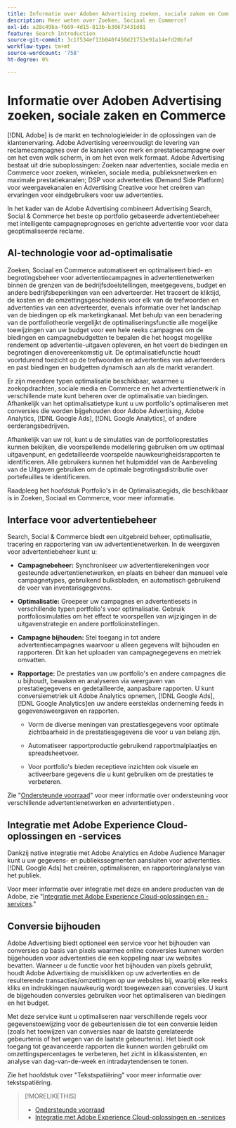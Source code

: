 ```yaml
---
title: Informatie over Adoben Advertising zoeken, sociale zaken en Commerce
description: Meer weten over Zoeken, Sociaal en Commerce?
exl-id: a28c49ba-f669-4d15-813b-b30673431d01
feature: Search Introduction
source-git-commit: 3c1f534ef13b040f450d21753e91a14efd20bfaf
workflow-type: tm+mt
source-wordcount: '758'
ht-degree: 0%

---
```


# Informatie over Adoben Advertising zoeken, sociale zaken en Commerce

[!DNL Adobe] is de markt en technologieleider in de oplossingen van de klantenervaring. Adobe Advertising vereenvoudigt de levering van reclamecampagnes over de kanalen voor merk en prestatiecampagne over om het even welk scherm, in om het even welk formaat. Adobe Advertising bestaat uit drie suboplossingen: Zoeken naar advertenties, sociale media en Commerce voor zoeken, winkelen, sociale media, publieksnetwerken en maximale prestatiekanalen; DSP voor advertenties (Demand Side Platform) voor weergavekanalen en Advertising Creative voor het creëren van ervaringen voor eindgebruikers voor uw advertenties.

In het kader van de Adobe Advertising combineert Advertising Search, Social &amp; Commerce het beste op portfolio gebaseerde advertentiebeheer met intelligente campagneprognoses en gerichte advertentie voor voor data geoptimaliseerde reclame.

## AI-technologie voor ad-optimalisatie

Zoeken, Sociaal en Commerce automatiseert en optimaliseert bied- en begrotingsbeheer voor advertentiecampagnes in advertentienetwerken binnen de grenzen van de bedrijfsdoelstellingen, meetgegevens, budget en andere bedrijfsbeperkingen van een adverteerder. Het traceert de kliktijd, de kosten en de omzettingsgeschiedenis voor elk van de trefwoorden en advertenties van een adverteerder, evenals informatie over het landschap van de biedingen op elk marketingkanaal. Met behulp van een benadering van de portfoliotheorie vergelijkt de optimaliseringsfunctie alle mogelijke toewijzingen van uw budget voor een hele reeks campagnes om de biedingen en campagnebudgetten te bepalen die het hoogst mogelijke rendement op advertentie-uitgaven opleveren, en het voert de biedingen en begrotingen dienovereenkomstig uit. De optimalisatiefunctie houdt voortdurend toezicht op de trefwoorden en advertenties van adverteerders en past biedingen en budgetten dynamisch aan als de markt verandert.

Er zijn meerdere typen optimalisatie beschikbaar, waarmee u zoekopdrachten, sociale media en Commerce en het advertentienetwerk in verschillende mate kunt beheren over de optimalisatie van biedingen. Afhankelijk van het optimalisatietype kunt u uw portfolio&#39;s optimaliseren met conversies die worden bijgehouden door Adobe Advertising, Adobe Analytics, [!DNL Google Ads], [!DNL Google Analytics], of andere eerderangsbedrijven.

Afhankelijk van uw rol, kunt u de simulaties van de portfolioprestaties kunnen bekijken, die voorspellende modellering gebruiken om uw optimaal uitgavenpunt, en gedetailleerde voorspelde nauwkeurigheidsrapporten te identificeren. Alle gebruikers kunnen het hulpmiddel van de Aanbeveling van de Uitgaven gebruiken om de optimale begrotingsdistributie over portefeuilles te identificeren.

Raadpleeg het hoofdstuk Portfolio&#39;s in de Optimalisatiegids, die beschikbaar is in Zoeken, Sociaal en Commerce, voor meer informatie.

## Interface voor advertentiebeheer

Search, Social &amp; Commerce biedt een uitgebreid beheer, optimalisatie, tracering en rapportering van uw advertentienetwerken. In de weergaven voor advertentiebeheer kunt u:

* **Campagnebeheer:**  Synchroniseer uw advertentierekeningen voor gesteunde advertentienetwerken, en plaats en beheer dan manueel vele campagnetypes, gebruikend bulksbladen, en automatisch gebruikend de voer van inventarisgegevens.

* **Optimalisatie:** Groepeer uw campagnes en advertentiesets in verschillende typen portfolio&#39;s voor optimalisatie. Gebruik portfoliosimulaties om het effect te voorspellen van wijzigingen in de uitgavenstrategie en andere portfolioinstellingen.

* **Campagne bijhouden:** Stel toegang in tot andere advertentiecampagnes waarvoor u alleen gegevens wilt bijhouden en rapporteren. Dit kan het uploaden van campagnegegevens en metriek omvatten.

* **Rapportage:** De prestaties van uw portfolio&#39;s en andere campagnes die u bijhoudt, bewaken en analyseren via weergaven van prestatiegegevens en gedetailleerde, aanpasbare rapporten. U kunt conversiemetriek uit Adobe Analytics opnemen, [!DNL Google Ads], [!DNL Google Analytics]en uw andere eersteklas onderneming feeds in gegevensweergaven en rapporten.

   * Vorm de diverse meningen van prestatiesgegevens voor optimale zichtbaarheid in de prestatiesgegevens die voor u van belang zijn.

   * Automatiseer rapportproductie gebruikend rapportmalplaatjes en spreadsheetvoer.

   * Voor portfolio&#39;s bieden receptieve inzichten ook visuele en activeerbare gegevens die u kunt gebruiken om de prestaties te verbeteren.

Zie &quot;[Ondersteunde voorraad](/help/search-social-commerce/introduction/supported-inventory.md)&quot; voor meer informatie over ondersteuning voor verschillende advertentienetwerken en advertentietypen .

## Integratie met Adobe Experience Cloud-oplossingen en -services

Dankzij native integratie met Adobe Analytics en Adobe Audience Manager kunt u uw gegevens- en publiekssegmenten aansluiten voor advertenties. [!DNL Google Ads] het creëren, optimaliseren, en rapportering/analyse van het publiek.

Voor meer informatie over integratie met deze en andere producten van de Adobe, zie &quot;[Integratie met Adobe Experience Cloud-oplossingen en -services](/help/search-social-commerce/introduction/integrations.md).&quot;

## Conversie bijhouden

Adobe Advertising biedt optioneel een service voor het bijhouden van conversies op basis van pixels waarmee online conversies kunnen worden bijgehouden voor advertenties die een koppeling naar uw websites bevatten. Wanneer u de functie voor het bijhouden van pixels gebruikt, houdt Adobe Advertising de muisklikken op uw advertenties en de resulterende transacties/omzettingen op uw websites bij, waarbij elke reeks kliks en indrukkingen nauwkeurig wordt toegewezen aan conversies. U kunt de bijgehouden conversies gebruiken voor het optimaliseren van biedingen en het budget.

Met deze service kunt u optimaliseren naar verschillende regels voor gegevenstoewijzing voor de gebeurtenissen die tot een conversie leiden (zoals het toewijzen van conversies naar de laatste gerelateerde gebeurtenis of het wegen van de laatste gebeurtenis). Het biedt ook toegang tot geavanceerde rapporten die kunnen worden gebruikt om omzettingspercentages te verbeteren, het zicht in klikassistenten, en analyse van dag-van-de-week en intradaytendensen te tonen.

Zie het hoofdstuk over &quot;Tekstspatiëring&quot; voor meer informatie over tekstspatiëring.

>[!MORELIKETHIS]
>
>* [Ondersteunde voorraad](supported-inventory.md)
>* [Integratie met Adobe Experience Cloud-oplossingen en -services](integrations.md)
